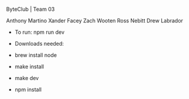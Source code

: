 ByteClub | Team 03

Anthony Martino
Xander Facey
Zach Wooten
Ross Nebitt
Drew Labrador


- To run:
npm run dev

- Downloads needed:
- brew install node
- make install
- make dev
- npm install
